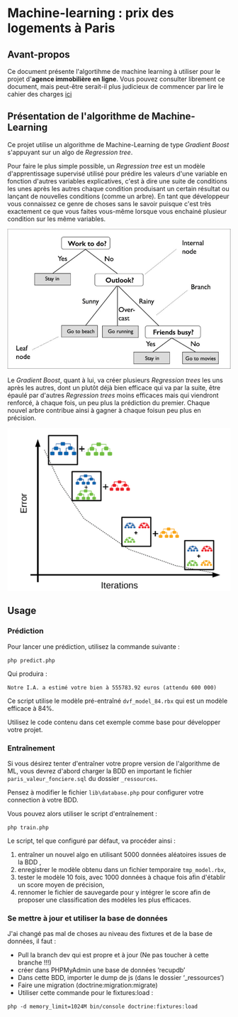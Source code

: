 # Machine-learning : prix des logements à Paris

## Avant-propos

Ce document présente l'algortihme de machine learning à utiliser pour le projet d'**agence immobilière en ligne**. Vous pouvez consulter librement ce document, mais peut-être serait-il plus judicieux de commencer par lire le cahier des charges [ici](./cahier-des-charges.md)


## Présentation de l'algorithme de Machine-Learning

Ce projet utilise un algorithme de Machine-Learning de type *Gradient Boost* s'appuyant sur un algo de *Regression tree*. 

Pour faire le plus simple possible, un *Regression tree* est un modèle d'apprentissage supervisé utilisé pour prédire les valeurs d'une variable en fonction d'autres variables explicatives, c'est à dire une suite de conditions les unes après les autres chaque condition produisant un certain résultat ou lançant de nouvelles conditions (comme un arbre). En tant que développeur vous connaissez ce genre de choses sans le savoir puisque c'est très exactement ce que vous faites vous-même lorsque vous enchainé plusieur condition sur les même variables.

 ![Schématisation d'un algorithme de type "Regression Tree"](./_ressources/images/regressiontree.jpg)

Le *Gradient Boost*, quant à lui, va créer plusieurs *Regression trees* les uns après les autres, dont un plutôt déjà bien efficace qui va par la suite, être épaulé par d'autres *Regression trees* moins efficaces mais qui viendront renforcé, à chaque fois, un peu plus la prédiction du premier. Chaque nouvel arbre contribue ainsi à gagner à chaque foisun peu plus en précision.

 ![Schématisation d'un algorithme de type "Gradient Boost"](./_ressources/images/gradient-boost.png)
## Usage

### Prédiction

Pour lancer une prédiction, utilisez la commande suivante :

```shell
php predict.php
```

Qui produira :

```shell
Notre I.A. a estimé votre bien à 555783.92 euros (attendu 600 000)
```

Ce script utilise le modèle pré-entraîné `dvf_model_84.rbx` qui est un modèle efficace à 84%.

Utilisez le code contenu dans cet exemple comme base pour développer votre projet.

### Entraînement

Si vous désirez tenter d'entraîner votre propre version de l'algorithme de ML, vous devrez d'abord charger la BDD en important le fichier `paris_valeur_fonciere.sql` du dossier `_ressources`.

Pensez à modifier le fichier `lib\database.php` pour configurer votre connection à votre BDD.

Vous pouvez alors utiliser le script d'entraînement :

```shell
php train.php
```

Le script, tel que configuré par défaut, va procéder ainsi :

1. entraîner un nouvel algo en utilisant 5000 données aléatoires issues de la BDD ,
2. enregistrer le modèle obtenu dans un fichier temporaire `tmp_model.rbx`,
3. tester le modèle 10 fois, avec 1000 données à chaque fois afin d'établir un score moyen de précision,
4. rennomer le fichier de sauvegarde pour y intégrer le score afin de proposer une classification des modèles les plus efficaces.

### Se mettre à jour et utiliser la base de données

J'ai changé pas mal de choses au niveau des fixtures et de la base de données, il faut : 

* Pull la branch dev qui est propre et à jour (Ne pas toucher à cette branche !!!)
* créer dans PHPMyAdmin une base de données ‘recupdb’
* Dans cette BDD, importer le dump de js (dans le dossier ‘_ressources’)
* Faire une migration (doctrine:migration:migrate)
* Utiliser cette commande pour le fixtures:load :

```shell
php -d memory_limit=1024M bin/console doctrine:fixtures:load
```

 


